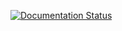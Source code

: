 [![Documentation Status](https://readthedocs.org/projects/botic-chain/badge/?version=latest)](https://botic-chain.readthedocs.io/en/latest/?badge=latest)
